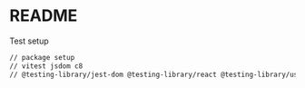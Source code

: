 # README

Test setup

```bash
// package setup
// vitest jsdom c8
// @testing-library/jest-dom @testing-library/react @testing-library/user-event @types/react-test-renderer react-test-renderer
```
